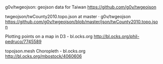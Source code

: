 
g0v/twgeojson: geojson data for Taiwan
 https://github.com/g0v/twgeojson

twgeojson/twCounty2010.topo.json at master · g0v/twgeojson
 https://github.com/g0v/twgeojson/blob/master/json/twCounty2010.topo.json

 Plotting points on a map in D3 - bl.ocks.org
  http://bl.ocks.org/phil-pedruco/7745589

 topojson.mesh Choropleth - bl.ocks.org
  http://bl.ocks.org/mbostock/4060606
